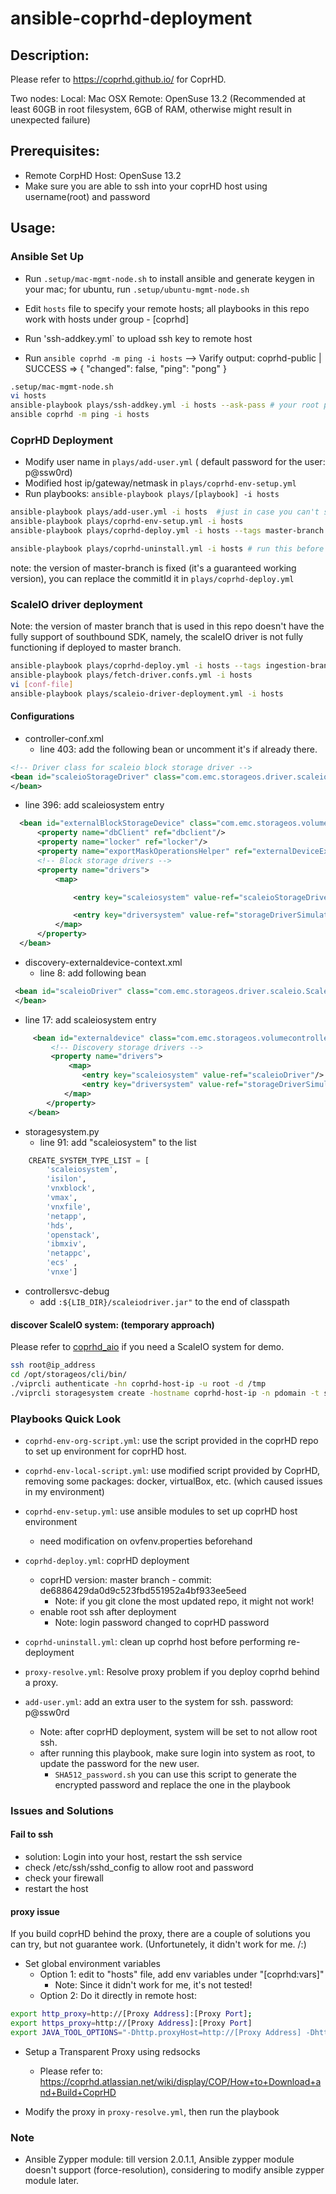 # ansible-coprhd-deployment

## Description:
  Please refer to https://coprhd.github.io/ for CoprHD.

  Two nodes:
    Local: Mac OSX
    Remote: OpenSuse 13.2 (Recommended at least 60GB in root filesystem, 6GB of RAM, otherwise might result in unexpected failure)

## Prerequisites:
 - Remote CorpHD Host: OpenSuse 13.2
 - Make sure you are able to ssh into your coprHD host using username(root) and password

## Usage:

### Ansible Set Up
  + Run `.setup/mac-mgmt-node.sh` to install ansible and generate keygen in your mac; for ubuntu, run `.setup/ubuntu-mgmt-node.sh `

  + Edit `hosts` file to specify your remote hosts; all playbooks in this repo work with hosts under group - [coprhd]

  + Run 'ssh-addkey.yml` to upload ssh key to remote host

  + Run `ansible coprhd -m ping -i hosts`
   --> Varify output:
	coprhd-public | SUCCESS => {
    	"changed": false,
    	"ping": "pong"
	}

```bash
.setup/mac-mgmt-node.sh
vi hosts
ansible-playbook plays/ssh-addkey.yml -i hosts --ask-pass # your root password
ansible coprhd -m ping -i hosts
```

### CoprHD Deployment

+ Modify user name in `plays/add-user.yml` ( default password for the user: p@ssw0rd)
+ Modified host ip/gateway/netmask in `plays/coprhd-env-setup.yml`
+ Run playbooks: `ansible-playbook plays/[playbook] -i hosts`

```bash
ansible-playbook plays/add-user.yml -i hosts  #just in case you can't ssh into your coprhd host after deployment
ansible-playbook plays/coprhd-env-setup.yml -i hosts
ansible-playbook plays/coprhd-deploy.yml -i hosts --tags master-branch

ansible-playbook plays/coprhd-uninstall.yml -i hosts # run this before re-deploy coprhd
```

note: the version of master-branch is fixed (it's a guaranteed working version), you can replace the commitId it in `plays/coprhd-deploy.yml`

### ScaleIO driver deployment

Note: the version of master branch that is  used in this repo doesn't have the fully support of southbound SDK, namely, the scaleIO driver is not fully functioning if deployed to master branch.

``` bash
ansible-playbook plays/coprhd-deploy.yml -i hosts --tags ingestion-branch # the current lastest branch doesn't work
ansible-playbook plays/fetch-driver.confs.yml -i hosts
vi [conf-file]
ansible-playbook plays/scaleio-driver-deployment.yml -i hosts
```

#### Configurations
+ controller-conf.xml
  * line 403: add the following bean or uncomment it's if already there.
``` xml
<!-- Driver class for scaleio block storage driver -->
<bean id="scaleioStorageDriver" class="com.emc.storageos.driver.scaleio.ScaleIOStorageDriver">
</bean>
```

  * line 396: add scaleiosystem entry
```xml
  <bean id="externalBlockStorageDevice" class="com.emc.storageos.volumecontroller.impl.externaldevice.ExternalBlockStorageDevice">
      <property name="dbClient" ref="dbclient"/>
      <property name="locker" ref="locker"/>
      <property name="exportMaskOperationsHelper" ref="externalDeviceExportMaskOperationsHelper"/>
      <!-- Block storage drivers -->
      <property name="drivers">
          <map>

              <entry key="scaleiosystem" value-ref="scaleioStorageDriver"/>

              <entry key="driversystem" value-ref="storageDriverSimulator"/>
          </map>
      </property>
  </bean>
```

+ discovery-externaldevice-context.xml
  * line 8: add following bean
```xml
 <bean id="scaleioDriver" class="com.emc.storageos.driver.scaleio.ScaleIOStorageDriver">
 </bean>
```

  * line 17: add scaleiosystem entry
```xml
     <bean id="externaldevice" class="com.emc.storageos.volumecontroller.impl.plugins.ExternalDeviceCommunicationInterface">
         <!-- Discovery storage drivers -->
         <property name="drivers">
             <map>
                <entry key="scaleiosystem" value-ref="scaleioDriver"/>
                <entry key="driversystem" value-ref="storageDriverSimulator"/>
            </map>
        </property>
    </bean>

```

+ storagesystem.py
  * line 91: add "scaleiosystem" to the list
```python
    CREATE_SYSTEM_TYPE_LIST = [
        'scaleiosystem',
        'isilon',
        'vnxblock',
        'vmax',
        'vnxfile',
        'netapp',
        'hds',
        'openstack',
        'ibmxiv',
        'netappc',
        'ecs' ,
        'vnxe']
```

+ controllersvc-debug
  * add `:${LIB_DIR}/scaleiodriver.jar"` to the end of classpath

#### discover ScaleIO system: (temporary approach)

Please refer to [coprhd_aio](https://github.com/curtbruns/coprhd_aio) if you need a ScaleIO system for demo.

```bash
ssh root@ip_address
cd /opt/storageos/cli/bin/
./viprcli authenticate -hn coprhd-host-ip -u root -d /tmp
./viprcli storagesystem create -hostname coprhd-host-ip -n pdomain -t scaleiosystem -dip scaleio-cluster-mdm-ip -dp 443 -u admin
```

### Playbooks Quick Look
  + `coprhd-env-org-script.yml`: use the script provided in the coprHD repo to set up environment for coprHD host.
  + `coprhd-env-local-script.yml`: use modified script provided by CoprHD, removing some packages: docker, virtualBox, etc. (which caused issues in my environment)
  + `coprhd-env-setup.yml`: use ansible modules to set up coprHD host environment
    * need modification on ovfenv.properties beforehand

  + `coprhd-deploy.yml`: coprHD deployment
    - coprHD version: master branch - commit: de6886429da0d9c523fbd551952a4bf933ee5eed
      + Note: if you git clone the most updated repo, it might not work!
    - enable root ssh after deployment
      + Note: login password changed to coprHD password

  + `coprhd-uninstall.yml`: clean up coprhd host before performing re-deployment

  + `proxy-resolve.yml`: Resolve proxy problem if you deploy coprhd behind a proxy.

  + `add-user.yml`: add an extra user to the system for ssh. password: p@ssw0rd
    * Note: after coprHD deployment, system will be set to not allow root ssh.
    * after running this playbook, make sure login into system as root, to update the password for the new user.
      - `SHA512_password.sh` you can use this script to generate the encrypted password and replace the one in the playbook

### Issues and Solutions

#### Fail to ssh
+ solution: Login into your host, restart the ssh service
+ check /etc/ssh/sshd_config to allow root and password
+ check your firewall
+ restart the host

#### proxy issue

If you build coprHD behind the proxy, there are a couple of solutions you can try, but not guarantee work. (Unfortunetely, it didn't work for me. /:)

+ Set global environment variables
  * Option 1: edit to "hosts" file, add env variables under "[coprhd:vars]"
    - Note: Since it didn't work for me, it's not tested!
  * Option 2: Do it directly in remote host:

```bash
export http_proxy=http://[Proxy Address]:[Proxy Port];
export https_proxy=http://[Proxy Address]:[Proxy Port]
export JAVA_TOOL_OPTIONS="-Dhttp.proxyHost=http://[Proxy Address] -Dhttp.proxyPort=[Proxy Port] -Dhttps.proxyHost=http://[Proxy Address] -Dhttps.proxyPort=[Proxy Port]”
```

+ Setup a Transparent Proxy using redsocks
    - Please refer to: https://coprhd.atlassian.net/wiki/display/COP/How+to+Download+and+Build+CoprHD

+ Modify the proxy in `proxy-resolve.yml`, then run the playbook

### Note
  + Ansible Zypper module: till version 2.0.1.1, Ansible zypper module doesn't support (force-resolution), considering to modify ansible zypper module later.


